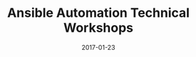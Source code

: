 ---
title: "Ansible Automation Technical Workshops"
date: "2017-01-23"
expiryDate: "2017-01-23"

event_start_date: "2017-01-23"
event_end_date: "2017-01-23"
event_start_time: "08:30 AM"
event_end_time: "03:30 PM"
event_location: "Rockville, MD"
event_link: "https://ansibleworkshop.com/workshops/Rockville"

event_type: "Workshop"
event_technology: "Ansible"
---